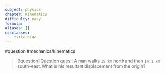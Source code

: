 ```yaml
---
subject: physics
chapter: Kinematics
difficulty: easy
formula: 
aliases: []
cssclasses:
  - title-hide
---
```

#question #mechanics/kinematics 

> [!question] Question 
> ques:: A man walks `15 km` north and then `14.1 km` south-east. What is his resultant displacement from the origin? 


